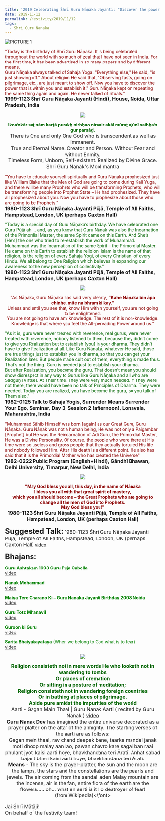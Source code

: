 ```yaml
---
title: '2019 Celebrating Śhrī Guru Nāṇaka Jayanti: "Discover the power that is within you and establish it" '
date: 2019-11-12
permalink: /festivity/2019/11/12
tags:
  - Shri Guru Nanaka
---
```


![PICTURE 1](/images/image1.png)

<p>
<font color="DarkRed">"Today is the birthday of Śhrī Guru Nāṇaka. It is being celebrated throughout the world with so much of zeal that I have not seen in India. For the first time, it has been advertised in so many papers and by different means.<br>
Guru Nāṇaka always talked of Sahaja Yoga. "Everything else," He said, "is just showing off." About religion He said that, "Observing fasts, going on pilgrimage, etc., are just meant to show off. Now you have to discover the power that is within you and establish it." Guru Nāṇaka kept on repeating the same thing again and again. He never talked of rituals."</font><br>
<font size="+0"><b>1999-1123 Śhrī Guru Nāṇaka Jayanti (Hindi), House, Noida, Uttar Pradesh, India</b></font>
</p>

<div style="text-align: center"><img src="/images/image250.png" /></div>

<p style="text-align:center;">
<font color="DarkGreen"><b>Ik­oaŉkār saṯ nām karṯā purakẖ nirbẖa­o nirvair akāl mūraṯ ajūnī saibẖaŉ gur parsāḏ.</b></font><br>
<font size="+0">There is One and only One God who is transcendent as well as immanent.<br>
True and Eternal Name. Creator and Person. Without Fear and without Enmity.<br>
Timeless Form, Unborn, Self-existent. Realized by Divine Grace.
Shri Guru Nanak's Mool mantra</font><br>
</p>

<p>
<font color="DarkRed">"You have to educate yourself spiritually and Guru Nāṇaka prophesized just like William Blake that the Men of God are going to come during Kali Yuga, and there will be many Prophets who will be transforming Prophets, who will be transforming people into Prophet State – He had prophesized. They have all prophesized about you. Now you have to prophesize about those who are going to be Prophets."</font><br>
<font size="+0"><b>1980-1123 Śhrī Guru Nāṇaka Jayanti Pūjā, Temple of All Faiths, Hampstead, London, UK (perhaps Caxton Hall)</b></font>
</p>

<p>
<font color="DarkGreen">"Today is a special day of Guru Nāṇaka’s birthday. We have celebrated one Guru Pūjā ah ... and, as you know that Guru Nāṇak was also the Incarnation of the Primordial Master, the same Spirit came on this Earth. And She’s [He’s] the one who tried to re-establish the work of Muhammad.<br>
Muhammad was the Incarnation of the same Spirit – the Primordial Master. He came on this Earth to establish the religion. Islam is the name of that religion, is the religion of every Sahaja Yogi, of every Christian, of every Hindu. We all belong to One Religion which believes in expanding our awareness to the new perception of collectivity."</font><br>
<font size="+0"><b>1980-1123 Śhrī Guru Nāṇaka Jayanti Pūjā, Temple of All Faiths, Hampstead, London, UK (perhaps Caxton Hall)</b></font>
</p>

<div style="text-align: center"><img src="/images/image251.png" /></div>

<p style="text-align:center;">
<font color="DarkRed">"As Nāṇaka, Guru Nāṇaka has said very clearly, <b>“Kahe Nāṇaka bin āpa chinhe, mite na bhram ki kay.”</b><br>
Unless and until you see that, know Him within yourself, you are not going to be enlightened.<br>
You are not going to have any knowledge. The rest of it is non-knowledge.<br>
Knowledge is that where you feel the All-pervading Power around us."</font><br>
</p>

<p>
<font color="DarkGreen">"As it is, guru were never treated with reverence, real gurus, were never treated with reverence, nobody listened to them, because they didn’t come to give you Realization but to establish [you] in your dharma. They didn’t have to give Realization at all. Like Guru Nāṇaka, whatever He said, those are true things just to establish you in dharma, so that you can get your Realization later. But people made cult out of them, everything is made thus. That’s not the thing. Guru is needed just to establish your dharma.<br>
But after Realization, you become the guru. That doesn’t mean you should show disrespect in any way to Gurus like Guru Nāṇaka and all who are Sadguṇ [Virtue]. At Their time, They were very much needed. If They were not there, there would have been no talk of Principles of Dharma. They were needed. Today you are realized, you have become the guru, so you talk of Them also."</font><br>
<font size="+0"><b>1982-0125 Talk to Sahaja Yogis, Surrender Means Surrender Your Ego, Seminar, Day 3, Session 2 (afternoon), Lonavala, Maharashtra, India</b></font>
</p>

<p>
<font color="DarkRed">"Muhammad Sāhib Himself was born [again] as our Great Guru, Guru Nāṇaka. Guru Nāṇak was not a human being, He was not only a Paigambar [Prophet] but He was the Reincarnation of Ādi Guru, the Primordial Master, He was a Divine Personality. Of course, the people who were there at His time were so useless and gross people that they actually tortured His life and nobody followed Him. After His death is a different point. He also has said that it is the Primordial Mother who has created the Universe"</font><br>
<font size="+0"><b>1982-0222 Public Program (English+Hindi), Gāndhī Bhawan, Delhi University, Timarpur, New Delhi, India</b></font>
</p>

<div style="text-align: center"><img src="/images/image252.png" /></div>

<p style="text-align:center;">
<font color="DarkRed"><b>"May God bless you all, this day, in the name of Nāṇaka<br>
I bless you all with that great spirit of mastery,<br>
which you all should become – the Great Prophets who are going to change all the men of God into Prophets.<br>
May God bless you!"</b></font><br>
<font size="+0"><b>1980-1123 Śhrī Guru Nāṇaka Jayanti Pūjā,  Temple of All Faiths, Hampstead, London, UK (perhaps Caxton Hall) </b></font>
</p>

<font size="+2"><b>Suggested Talk:</b></font> 
<font size="+0">1980-1123 Śhrī Guru Nāṇaka Jayanti Pūjā,  Temple of All Faiths, Hampstead, London, UK (perhaps Caxton Hall) </font>
<a href="https://www.youtube.com/watch?v=WxZmETTX3_M"> video</a><br>

<font size="+2"><b>Bhajans:</b></font>

<p>
<font color="green"><b>Guru Ashtakam 1993 Guru Puja Cabella</b></font><br>
<a href="https://www.youtube.com/watch?v=H2oWRPAEY_M&list=PLUEtF2j9oNtnS3rwo7C8qwWtuiJDbbtEx&index=14"> video</a><br>
</p>

<p>
<font color="green"><b>Nanak Mohammad</b></font><br>
<a href="https://www.youtube.com/watch?v=mBnW3jwrIwA&list=PLUEtF2j9oNtnS3rwo7C8qwWtuiJDbbtEx&index=4">video</a>
</p>

<p>
<font color="green"><b>Maiya Tere Charano Ki – Guru Nanaka Jayanti Birthday 2008 Noida</b></font><br>
<a href="https://www.youtube.com/watch?v=iOXcrlduLNM">video</a>
</p>
 
<p>
<font color="green"><b>Guru Totz Mhanavil</b></font><br>
<a href="https://www.youtube.com/watch?v=I1nxKFe8QOU&list=PLUEtF2j9oNtnS3rwo7C8qwWtuiJDbbtEx&index=5">video</a> 
</p>

<p>
<font color="green"><b>Guroon ki Guru</b></font><br>
<a href="https://www.youtube.com/watch?v=a62_qGivxAM&list=PLUEtF2j9oNtnS3rwo7C8qwWtuiJDbbtEx&index=13">video</a> 
</p>

<p>
<font color="green"><b>Sarita Bhaiyakayataya</b> (When we belong to God what is to fear)</font><br>
<a href="https://www.youtube.com/watch?v=47fMsue7fs8">video</a> 
</p>

<div style="text-align: center"><img src="/images/image253.png" /></div>

<p style="text-align:center;">
<font size="+0"><font color="DarkGreen"><b>Religion consisteth not in mere words
He who looketh not in wandering to tombs<br> 
Or places of cremation<br> 
Or sitting in a posture of meditation;<br> 
Religion consisteth not in wandering foreign countries<br> 
Or in bathing at places of pilgrimage.<br> 
Abide pure amidst the impurities of the world</b></font><br>  
Aarti - Gagan Main Thaal | Guru Nanak Aarti ( recited by Guru Nanak ) 
<a href="www.youtube.com/watch?v=72XrjKjT9ws">video</a><br> 
<b>Guru Nanak Dev</b> has imagined the entire universe decorated as a prayer platter on the altar of the almighty. The starting verses of the aarti are as follows:<br>
Gagan mein thaal, rav chand deepak bane, taarka mandal janak moti dhoop malay aan lao, pawan chavro kare sagal ban raai phulant jyoti kaisi aarti hoye, bhavkhandana teri Āratī.
Anhat sabad bajant bheri kaisi aarti hoye, bhavkhandana teri Āratī.<br>
<b>Means</b> - The sky is the prayer-platter, the sun and the moon are the lamps, the stars and the constellations are the pearls and jewels. The air coming from the sandal laden Malay mountain are the incense, air is the fan, entire flora of the earth are the flowers..... oh... what an aarti is it ! o destroyer of fear!<br>
(from Wikipedia)<\font>
</p>

<p>
<font size="+0">Jai Śhrī Mātājī!<br>
On behalf of the festivity team!</font>
</p>